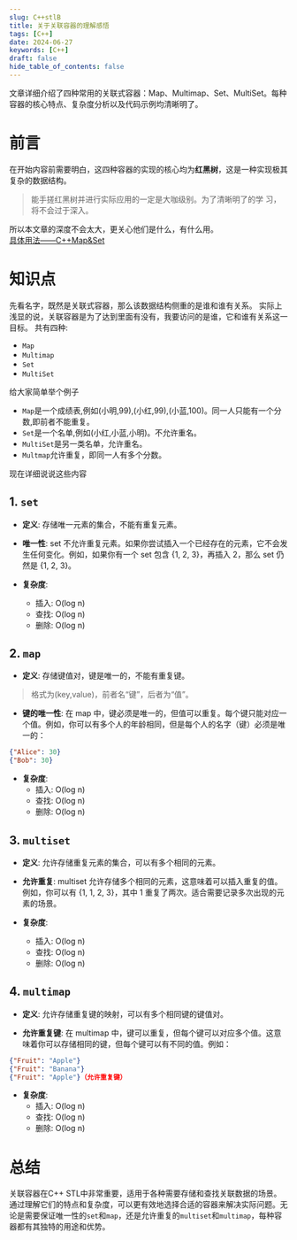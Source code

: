 ```yaml
---
slug: C++stlB
title: 关于关联容器的理解感悟
tags: [C++]
date: 2024-06-27
keywords: [C++]
draft: false
hide_table_of_contents: false
---
```

文章详细介绍了四种常用的关联式容器：Map、Multimap、Set、MultiSet。每种容器的核心特点、复杂度分析以及代码示例均清晰明了。
<!--truncate-->
# 前言
在开始内容前需要明白，这四种容器的实现的核心均为**红黑树**，这是一种实现极其复杂的数据结构。
> 能手搓红黑树并进行实际应用的一定是大咖级别。为了清晰明了的学
> 习，将不会过于深入。  

所以本文章的深度不会太大，更关心他们是什么，有什么用。  
[具体用法——C++Map&Set](/docs/C++/C++Map与Set)


# 知识点
先看名字，既然是关联式容器，那么该数据结构侧重的是谁和谁有关系。
实际上浅显的说，关联容器是为了达到里面有没有，我要访问的是谁，它和谁有关系这一目标。
共有四种:
- `Map`
- `Multimap`
- `Set`
- `MultiSet`
  
给大家简单举个例子
- `Map`是一个成绩表,例如(小明,99),(小红,99),(小蓝,100)。同一人只能有一个分数,即前者不能重复。
- `Set`是一个名单,例如(小红,小蓝,小明)。不允许重名。
- `MultiSet`是另一类名单，允许重名。
- `Multmap`允许重复，即同一人有多个分数。

现在详细说说这些内容
## 1. `set`
- **定义**: 存储唯一元素的集合，不能有重复元素。
  
- **唯一性**: set 不允许重复元素。如果你尝试插入一个已经存在的元素，它不会发生任何变化。例如，如果你有一个 set 包含 {1, 2, 3}，再插入 2，那么 set 仍然是 {1, 2, 3}。
  
- **复杂度**:
  - 插入: O(log n)
  - 查找: O(log n)
  - 删除: O(log n)

## 2. `map`
- **定义**: 存储键值对，键是唯一的，不能有重复键。

> 格式为(key,value)，前者名“键”，后者为“值”。
  
- **键的唯一性**: 在 map 中，键必须是唯一的，但值可以重复。每个键只能对应一个值。例如，你可以有多个人的年龄相同，但是每个人的名字（键）必须是唯一的：
```json
{"Alice": 30}
{"Bob": 30}
```

- **复杂度**:
  - 插入: O(log n)
  - 查找: O(log n)
  - 删除: O(log n)

## 3. `multiset`
- **定义**: 允许存储重复元素的集合，可以有多个相同的元素。

- **允许重复**: multiset 允许存储多个相同的元素，这意味着可以插入重复的值。例如，你可以有 {1, 1, 2, 3}，其中 1 重复了两次。适合需要记录多次出现的元素的场景。

- **复杂度**:
  - 插入: O(log n)
  - 查找: O(log n)
  - 删除: O(log n)

## 4. `multimap`
- **定义**: 允许存储重复键的映射，可以有多个相同键的键值对。

- **允许重复键**: 在 multimap 中，键可以重复，但每个键可以对应多个值。这意味着你可以存储相同的键，但每个键可以有不同的值。例如：
``` json
{"Fruit": "Apple"}
{"Fruit": "Banana"}
{"Fruit": "Apple"}（允许重复键）
```

- **复杂度**:
  - 插入: O(log n)
  - 查找: O(log n)
  - 删除: O(log n)

# 总结
关联容器在C++ STL中非常重要，适用于各种需要存储和查找关联数据的场景。通过理解它们的特点和复杂度，可以更有效地选择合适的容器来解决实际问题。无论是需要保证唯一性的`set`和`map`，还是允许重复的`multiset`和`multimap`，每种容器都有其独特的用途和优势。